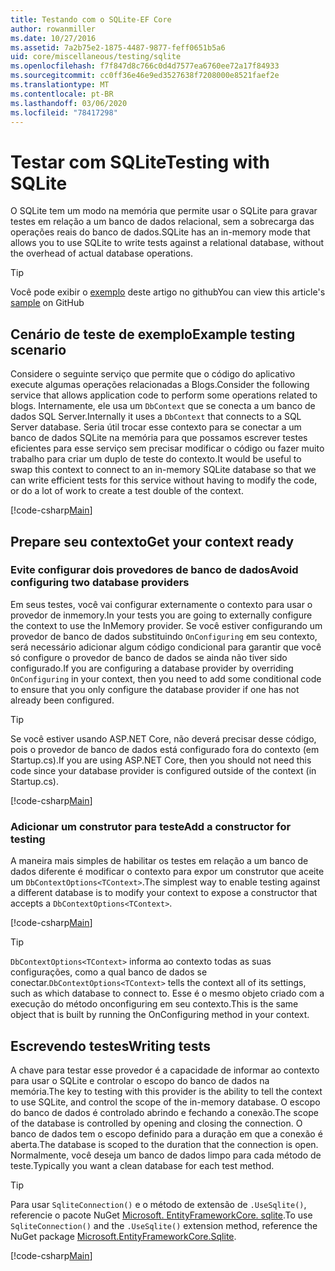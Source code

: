 ```yaml
---
title: Testando com o SQLite-EF Core
author: rowanmiller
ms.date: 10/27/2016
ms.assetid: 7a2b75e2-1875-4487-9877-feff0651b5a6
uid: core/miscellaneous/testing/sqlite
ms.openlocfilehash: f7f847d8c766c0d4d7577ea6760ee72a17f84933
ms.sourcegitcommit: cc0ff36e46e9ed3527638f7208000e8521faef2e
ms.translationtype: MT
ms.contentlocale: pt-BR
ms.lasthandoff: 03/06/2020
ms.locfileid: "78417298"
---
```

# <a name="testing-with-sqlite"></a><span data-ttu-id="f04dd-102">Testar com SQLite</span><span class="sxs-lookup"><span data-stu-id="f04dd-102">Testing with SQLite</span></span>

<span data-ttu-id="f04dd-103">O SQLite tem um modo na memória que permite usar o SQLite para gravar testes em relação a um banco de dados relacional, sem a sobrecarga das operações reais do banco de dados.</span><span class="sxs-lookup"><span data-stu-id="f04dd-103">SQLite has an in-memory mode that allows you to use SQLite to write tests against a relational database, without the overhead of actual database operations.</span></span>

> [!TIP]  
> <span data-ttu-id="f04dd-104">Você pode exibir o [exemplo](https://github.com/dotnet/EntityFramework.Docs/tree/master/samples/core/Miscellaneous/Testing) deste artigo no github</span><span class="sxs-lookup"><span data-stu-id="f04dd-104">You can view this article's [sample](https://github.com/dotnet/EntityFramework.Docs/tree/master/samples/core/Miscellaneous/Testing) on GitHub</span></span>

## <a name="example-testing-scenario"></a><span data-ttu-id="f04dd-105">Cenário de teste de exemplo</span><span class="sxs-lookup"><span data-stu-id="f04dd-105">Example testing scenario</span></span>

<span data-ttu-id="f04dd-106">Considere o seguinte serviço que permite que o código do aplicativo execute algumas operações relacionadas a Blogs.</span><span class="sxs-lookup"><span data-stu-id="f04dd-106">Consider the following service that allows application code to perform some operations related to blogs.</span></span> <span data-ttu-id="f04dd-107">Internamente, ele usa um `DbContext` que se conecta a um banco de dados SQL Server.</span><span class="sxs-lookup"><span data-stu-id="f04dd-107">Internally it uses a `DbContext` that connects to a SQL Server database.</span></span> <span data-ttu-id="f04dd-108">Seria útil trocar esse contexto para se conectar a um banco de dados SQLite na memória para que possamos escrever testes eficientes para esse serviço sem precisar modificar o código ou fazer muito trabalho para criar um duplo de teste do contexto.</span><span class="sxs-lookup"><span data-stu-id="f04dd-108">It would be useful to swap this context to connect to an in-memory SQLite database so that we can write efficient tests for this service without having to modify the code, or do a lot of work to create a test double of the context.</span></span>

[!code-csharp[Main](../../../../samples/core/Miscellaneous/Testing/BusinessLogic/BlogService.cs)]

## <a name="get-your-context-ready"></a><span data-ttu-id="f04dd-109">Prepare seu contexto</span><span class="sxs-lookup"><span data-stu-id="f04dd-109">Get your context ready</span></span>

### <a name="avoid-configuring-two-database-providers"></a><span data-ttu-id="f04dd-110">Evite configurar dois provedores de banco de dados</span><span class="sxs-lookup"><span data-stu-id="f04dd-110">Avoid configuring two database providers</span></span>

<span data-ttu-id="f04dd-111">Em seus testes, você vai configurar externamente o contexto para usar o provedor de inmemory.</span><span class="sxs-lookup"><span data-stu-id="f04dd-111">In your tests you are going to externally configure the context to use the InMemory provider.</span></span> <span data-ttu-id="f04dd-112">Se você estiver configurando um provedor de banco de dados substituindo `OnConfiguring` em seu contexto, será necessário adicionar algum código condicional para garantir que você só configure o provedor de banco de dados se ainda não tiver sido configurado.</span><span class="sxs-lookup"><span data-stu-id="f04dd-112">If you are configuring a database provider by overriding `OnConfiguring` in your context, then you need to add some conditional code to ensure that you only configure the database provider if one has not already been configured.</span></span>

> [!TIP]  
> <span data-ttu-id="f04dd-113">Se você estiver usando ASP.NET Core, não deverá precisar desse código, pois o provedor de banco de dados está configurado fora do contexto (em Startup.cs).</span><span class="sxs-lookup"><span data-stu-id="f04dd-113">If you are using ASP.NET Core, then you should not need this code since your database provider is configured outside of the context (in Startup.cs).</span></span>

[!code-csharp[Main](../../../../samples/core/Miscellaneous/Testing/BusinessLogic/BloggingContext.cs#OnConfiguring)]

### <a name="add-a-constructor-for-testing"></a><span data-ttu-id="f04dd-114">Adicionar um construtor para teste</span><span class="sxs-lookup"><span data-stu-id="f04dd-114">Add a constructor for testing</span></span>

<span data-ttu-id="f04dd-115">A maneira mais simples de habilitar os testes em relação a um banco de dados diferente é modificar o contexto para expor um construtor que aceite um `DbContextOptions<TContext>`.</span><span class="sxs-lookup"><span data-stu-id="f04dd-115">The simplest way to enable testing against a different database is to modify your context to expose a constructor that accepts a `DbContextOptions<TContext>`.</span></span>

[!code-csharp[Main](../../../../samples/core/Miscellaneous/Testing/BusinessLogic/BloggingContext.cs#Constructors)]

> [!TIP]  
> <span data-ttu-id="f04dd-116">`DbContextOptions<TContext>` informa ao contexto todas as suas configurações, como a qual banco de dados se conectar.</span><span class="sxs-lookup"><span data-stu-id="f04dd-116">`DbContextOptions<TContext>` tells the context all of its settings, such as which database to connect to.</span></span> <span data-ttu-id="f04dd-117">Esse é o mesmo objeto criado com a execução do método onconfiguring em seu contexto.</span><span class="sxs-lookup"><span data-stu-id="f04dd-117">This is the same object that is built by running the OnConfiguring method in your context.</span></span>

## <a name="writing-tests"></a><span data-ttu-id="f04dd-118">Escrevendo testes</span><span class="sxs-lookup"><span data-stu-id="f04dd-118">Writing tests</span></span>

<span data-ttu-id="f04dd-119">A chave para testar esse provedor é a capacidade de informar ao contexto para usar o SQLite e controlar o escopo do banco de dados na memória.</span><span class="sxs-lookup"><span data-stu-id="f04dd-119">The key to testing with this provider is the ability to tell the context to use SQLite, and control the scope of the in-memory database.</span></span> <span data-ttu-id="f04dd-120">O escopo do banco de dados é controlado abrindo e fechando a conexão.</span><span class="sxs-lookup"><span data-stu-id="f04dd-120">The scope of the database is controlled by opening and closing the connection.</span></span> <span data-ttu-id="f04dd-121">O banco de dados tem o escopo definido para a duração em que a conexão é aberta.</span><span class="sxs-lookup"><span data-stu-id="f04dd-121">The database is scoped to the duration that the connection is open.</span></span> <span data-ttu-id="f04dd-122">Normalmente, você deseja um banco de dados limpo para cada método de teste.</span><span class="sxs-lookup"><span data-stu-id="f04dd-122">Typically you want a clean database for each test method.</span></span>

>[!TIP]
> <span data-ttu-id="f04dd-123">Para usar `SqliteConnection()` e o método de extensão de `.UseSqlite()`, referencie o pacote NuGet [Microsoft. EntityFrameworkCore. sqlite](https://www.nuget.org/packages/Microsoft.EntityFrameworkCore.Sqlite/).</span><span class="sxs-lookup"><span data-stu-id="f04dd-123">To use `SqliteConnection()` and the `.UseSqlite()` extension method, reference the NuGet package [Microsoft.EntityFrameworkCore.Sqlite](https://www.nuget.org/packages/Microsoft.EntityFrameworkCore.Sqlite/).</span></span>

[!code-csharp[Main](../../../../samples/core/Miscellaneous/Testing/TestProject/SQLite/BlogServiceTests.cs)]
